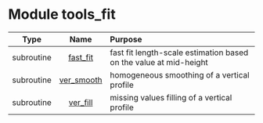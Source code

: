 # Module tools_fit

| Type | Name | Purpose |
| :--: | :--: | :---------- |
| subroutine | [fast_fit](https://github.com/benjaminmenetrier/bump/tree/master/src/tools_fit.F90#L24) | fast fit length-scale estimation based on the value at mid-height |
| subroutine | [ver_smooth](https://github.com/benjaminmenetrier/bump/tree/master/src/tools_fit.F90#L176) | homogeneous smoothing of a vertical profile |
| subroutine | [ver_fill](https://github.com/benjaminmenetrier/bump/tree/master/src/tools_fit.F90#L229) | missing values filling of a vertical profile |
